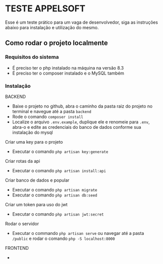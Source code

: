 # TESTE APPELSOFT

Esse é um teste prático para um vaga de desenvolvedor, siga as instruções abaixo para instalação e utilização do mesmo.

## Como rodar o projeto localmente

### Requisitos do sistema

- É preciso ter o php instalado na máquina na versão 8.3
- É preciso ter o composer instalado e o MySQL também

### Instalação

BACKEND

- Baixe o projeto no github, abra o caminho da pasta raiz do projeto no terminal e navegue até a pasta `backend`
- Rode o comando `composer install`
- Localize o arquivo `.env.example`, duplique ele e renomeie para `.env`, abra-o e edite as credenciais do banco de dados conforme sua instalação do mysql

Criar uma key para o projeto

- Executar o comando `php artisan key:generate`

Criar rotas da api

- Executar o comando `php artisan install:api`

Criar banco de dados e popular

- Executar o comando `php artisan migrate`
- Executar o comando `php artisan db:seed`

Criar um token para uso do jwt

- Executar o comando `php artisan jwt:secret`

Rodar o servidor

- Executar o commando `php artisan serve` ou navegar até a pasta `/public` e rodar o comando `php -S localhost:8000`

FRONTEND

-
